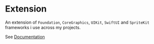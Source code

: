 # Extension

An extension of `Foundation`, `CoreGraphics`, `UIKit`, `SwiftUI` and `SpriteKit` frameworks i use across my projects.

See [Documentation](https://zeewanderer.github.io/Extension/documentation/extension/)
